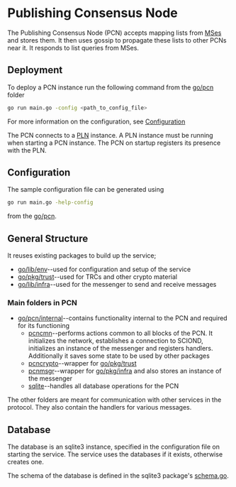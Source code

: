 # Publishing Consensus Node

The Publishing Consensus Node (PCN) accepts mapping
lists from [MSes](./MappingService.md) and stores them.
It then uses gossip to propagate these lists to other PCNs
near it. It responds to list queries from MSes.

## Deployment

To deploy a PCN instance run the following command from the
[go/pcn](../../../go/pcn) folder

```sh
go run main.go -config <path_to_config_file>
```

For more information on the configuration, see
[Configuration](#Configuration)

The PCN connects to a [PLN](./PublishingListNode.md) instance.
A PLN instance must be running when starting a PCN instance.
The PCN on startup registers its presence with the PLN.

## Configuration

The sample configuration file can be generated using

```sh
go run main.go -help-config
```

from the [go/pcn](../../../go/pcn).

## General Structure

It reuses existing packages to build up the service;

- [go/lib/env](../../../go/lib/env)--used for configuration and
    setup of the service
- [go/pkg/trust](../../../go/pkg/trust)--used for TRCs and other
    crypto material
- [go/lib/infra](../../../go/pkg/trust)--used for the messenger
    to send and receive messages

### Main folders in PCN

- [go/pcn/internal](../../../go/pcn/internal)--contains functionality
    internal to the PCN and required for its functioning
    - [pcncmn](../../../go/pcn/internal/pcncmn)--performs actions common
    to all blocks of the PCN. It initializes the network, establishes
    a connection to SCIOND, initializes an instance of the messenger
    and registers handlers. Additionally it saves some state to be
    used by other packages
    - [pcncrypto](../../../go/pcn/internal/pcncrypto)--wrapper
    for [go/pkg/trust](../../../go/pkg/trust)
    - [pcnmsgr](../../../go/pcn/internal/pcnmsgr)--wrapper
    for [go/pkg/infra](../../../go/pkg/infra) and also stores an instance of the messenger
    - [sqlite](../../../go/pcn/internal/sqlite)--handles all database
    operations for the PCN

The other folders are meant for communication with other services in
the protocol. They also contain the handlers for various messages.

## Database

The database is an sqlite3 instance, specified in the configuration
file on starting the service. The service uses the databases
if it exists, otherwise creates one.

The schema of the database is defined in the sqlite3
package's [schema.go](../../../go/pcn/internal/sqlite/schema.go).





